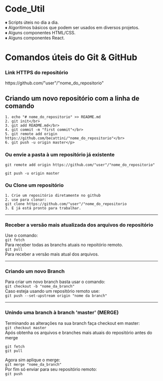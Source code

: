 # Code_Util

♦ Scripts úteis no dia a dia.</br>
♦ Algoritimos básicos que podem ser usados em diversos projetos.</br>
♦ Alguns componentes HTML/CSS.</br>
♦ Alguns componentes React.</br>


# Comandos úteis do Git & GitHub

<h3>Link HTTPS do repositório</h3>
<p>https://github.com/"user"/"nome_do_repositorio"</p>

<h2>Criando um novo repositório com a linha de comando</h2>

    1. echo "# nome_do_repositorio" >> README.md
    2. git init</br>
    3. git add README.md</br>
    4. git commit -m "first commit"</br>
    5. git remote add origin https://github.com/becattini/"nome_do_repositorio"</br>
    6. git push -u origin master</p>

  <h3>Ou envie a pasta à um repositório já existente</h3>
    
 `git remote add origin https://github.com/"user"/"nome_do_repositorio"`  
 
 `git push -u origin master`

   <h3>Ou Clone um repositório</h3>

    1. Crie um repositório diretamente no github  
    2. use para clonar:  
    git clone https://github.com/"user"/"nome_do_repositorio  
    3. E já está pronto para trabalhar.

---

   <h3>Receber a versão mais atualizada dos arquivos do repositório</h3>
   
  Use o comando:<br>
     `git fetch`  
  Para receber todas as branchs atuais no repoitório remoto.  
     `git pull`  
  Para receber a versão mais atual dos arquivos.
  
  ---
  
  <h3>Criando um novo Branch</h3>
  
  Para criar um novo branch basta usar o comando:  
  `git checkout -b "nome_da_branch"`  
  Caso esteja usando um repositório remoto use:  
  `git push --set-upstream origin "nome da branch"`
  
  ---
  
  <h3>Unindo uma branch à branch 'master' (MERGE)</h3>
  
  Terminando as alterações na sua branch faça checkout em master:  
  `git checkout master`  
  Após obtenha os arquivos e branches mais atuais do repositório antes do merge  

  `git fetch`  
  `git pull`  

  Agora sim aplique o merge:  
  `git merge "nome_da_branch"`  
  Por fim só enviar para seu repositório remoto:  
  `git push`
  
